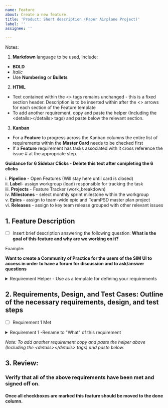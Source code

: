 ```yaml
---
name: Feature
about: Create a new feature.
title: 'Product: Short description (Paper Airplane Project)'
label: ''
assignee: ''

---
```

Notes:

1. **Markdown** language to be used, include:
- **BOLD**
- _Italic_
- Use **Numbering**  or **Bullets** 

2.  **HTML** 
- Text contained within the <> tags remains unchanged - this is a fixed section header.
Description is to be inserted within after the <> arrows for each section of the Feature template
- To add another requirement, copy and paste the helper (Including the \<details>\</details> tags) and paste below the relevant section.

3. **Kanban**  
- For a **Feature** to progress across the Kanban columns the entire list of requirements within the **Master Card** needs to be checked first
- If a **Feature** requirement has tasks associated with it cross reference the issue # at the appropriate step.


**Guidance for 6 Sidebar Clicks - Delete this text after completing the 6 clicks** 

i. **Pipeline** - Open Features (Will stay here until card is closed)   
ii. **Label**- assign workgroup (lead) responsible for tracking the task  
iii. **Projects** - Feature Tracker (work_breakdown)  
iv. **Milestones** - select monthly sprint milestone within the workgroup   
v. **Epics** - assign to team-wide epic and TeamPSD master plan project  
vi. **Releases** - assign to key team release grouped with other relevant issues  


**1. Feature Description** 
------------
- [ ] Insert brief description answering the following question:  **What is the goal of this feature and why are we working on it?** 

Example:

**Want to create a Community of Practice for the users of the SIM UI to access in order to have a forum for discussion and to ask/answer questions** 
 

<details>
<summary> Requirement Helper - Use as a template for defining your requirements</summary>
 
 1. Requirement Definition (What & Why)

 
 - [ ] -Insert Requirement-
 

2. Verification Method (How) (Select one of the below methods to verify that you've met the requirement above)

#### Applicable for Requirements Phase:

- [ ] **Documentation of requirements** - Review of definition of the requirements.  

#### Applicable for Design Phase

- [ ] **Analysis** - Code, data, model reviewed. 
- [ ] **Infer** - from “Why”/purpose of requirement definition.   
- [ ] **Inspect** - Purpose, methods and procedures must be well documented so result can be duplicated using the same inspection procedures. May include inspection of design or an algorthm (aka process map of process).  

#### Applicable for Build/Test Phase

- [ ] **Demonstrate** - A comprehensive demonstration and/or application of the functions and features of the system or its components. 
- [ ] **Test** - Procedures must be well documented. 
- [ ] **Analysis** - Code, data, model reviewed. 


3. Reviewer (Who)

- [ ] Who will review and sign on this requirement being met

</details>

**2. Requirements, Design, and Test Cases: Outline of the necessary requirements, design, and test steps**  
-------------


- [ ] Requirement 1 Met
<details >
<summary>Requirement 1 -Rename to "What" of this requirement</summary>
 
  1. **Requirement Definition (What & Why)** - Must be complete before moving to Operations/Research_To_do     
  Example:  
  - [X] Community Button links out of Sim UI to the GitHub Community of Practice. 
  2. **Verification Method (How)**   
  Example:  
  - [X] Documentation of requirements - Reviewed definition of the requirements at **sim_UI_workgroup** on 4/07/2020.  
  3. **Reviewer (Who & When)**  
  Example:  
  - [x] Verified design with Lindsey & Stacey at **sim_UI_workgroup** on 04/07/2020.


  ---
  1. **Design Definition (What & Why)**  - Must be complete before card moves to under_development
   Example:  
  - [X] Create Community Button that links out of Sim UI to the GitHub Community of Practice through a new "I have a question" ["Community   Button" > "I have a question" Button > GitHub "Community of Practice"].
  2. **Verification Method** (How)  
   Example:  
  - [ ] Design document of the 3 buttons within the Button - Review this design at **sim_UI_workgroup** on 4/14/2020.
  3. **Reviewer** (Who & When)  
   Example:    
  - [ ] Verified design prototype with Lindsey & Stacey at **sim_UI_workgroup** on 04/14/2020.
  

  ---
  1. **Build/Test** (What & Why)  
  Example:  
  - [X] Implement the new buttons on the SIM UI
  2. **Verification Method** (How)  - Once build is complete card can move to functional_testing or measurement
  Example:  
  - [X] Analysis - Code tested by Anthony on 04/18/2020.  
  - [ ] Demonstration of the new design/functionality on the platform - Review this demo at **sim_UI_workgroup** on 4/21/2020.  
  3. **Reviewer** (Who & When)    
   Example:  
  - [X] Anthony ran test scripts outlined in Design Document on 04/18/2020.
  - [ ] Verified demo with Lindsey & Stacey at **sim_UI_workgroup** on 04/21/2020.

</details>

*Note: To add another requirement copy and paste the helper above (Including the \<details>\</details> tags) and paste below.*


**3. Review**: 
----------------
### Verify that all of the above requirements have been met and signed off on.
  
#### Once all checkboxes are marked this feature should be moved to the done column.


